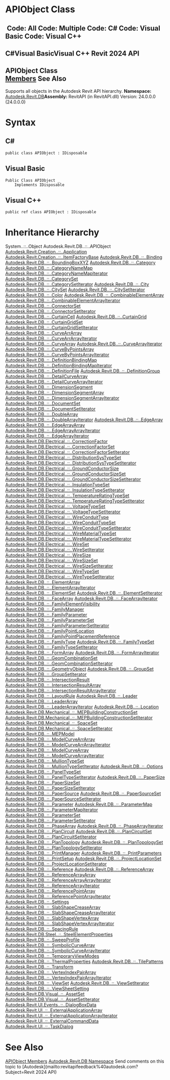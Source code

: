 # APIObject Class

﻿
 Code: All Code: Multiple Code: C# Code: Visual Basic Code: Visual C++   
---  
C#Visual BasicVisual C++
Revit 2024 API  
---  
APIObject Class  
[Members](69e1c59b-5627-8f46-6eec-bde2662b776a.md "APIObject Members") See Also  
---  
Supports all objects in the Autodesk Revit API hierarchy.
**Namespace:** [Autodesk.Revit.DB](87546ba7-461b-c646-cbb1-2cb8f5bff8b2.md "Autodesk.Revit.DB Namespace")**Assembly:** RevitAPI (in RevitAPI.dll) Version: 24.0.0.0 (24.0.0.0)
# Syntax
C#  
---  
```text
public class APIObject : IDisposable
```
  
Visual Basic  
---  
```text
Public Class APIObject _
	Implements IDisposable
```
  
Visual C++  
---  
```text
public ref class APIObject : IDisposable
```
  
# Inheritance Hierarchy
System..::..Object Autodesk.Revit.DB..::..APIObject [Autodesk.Revit.Creation..::..Application](5e11e5bf-82da-ae9b-1c52-95d0e9f28c96.md "Application Class") [Autodesk.Revit.Creation..::..ItemFactoryBase](cba2c84a-22c0-e6e7-a99c-67656901853a.md "ItemFactoryBase Class") [Autodesk.Revit.DB..::..Binding](47f6ad6f-8d00-af57-995e-dc6db1255f58.md "Binding Class") [Autodesk.Revit.DB..::..BoundingBoxXYZ](3c452286-57b1-40e2-2795-c90bff1fcec2.md "BoundingBoxXYZ Class") [Autodesk.Revit.DB..::..Category](d390ecf6-e5db-d7c1-d7f2-766c0686e975.md "Category Class") [Autodesk.Revit.DB..::..CategoryNameMap](d452bf69-eef2-2d6c-1e8d-cc059c0fe513.md "CategoryNameMap Class") [Autodesk.Revit.DB..::..CategoryNameMapIterator](fa6d0b34-31f3-af66-41ae-66bf433d9a2f.md "CategoryNameMapIterator Class") [Autodesk.Revit.DB..::..CategorySet](86e34e2f-3348-3d5c-1a6b-2ea485a1890e.md "CategorySet Class") [Autodesk.Revit.DB..::..CategorySetIterator](6fb4ca61-9a83-2690-c818-0c56826c614d.md "CategorySetIterator Class") [Autodesk.Revit.DB..::..City](2ceeb3cd-05a1-02c6-3d95-ef689221acdc.md "City Class") [Autodesk.Revit.DB..::..CitySet](9184332e-1167-a3c1-b2c1-58e9409817f3.md "CitySet Class") [Autodesk.Revit.DB..::..CitySetIterator](fe078250-71c4-6a19-ac0d-6d674b86fac9.md "CitySetIterator Class") [Autodesk.Revit.DB..::..Color](3735f9b9-d477-09ea-25bd-67f34134595f.md "Color Class") [Autodesk.Revit.DB..::..CombinableElementArray](dc5f6afb-a30d-dc82-fcd3-340eff1685c7.md "CombinableElementArray Class") [Autodesk.Revit.DB..::..CombinableElementArrayIterator](20ec8352-e767-2eff-609f-c71f19806631.md "CombinableElementArrayIterator Class") [Autodesk.Revit.DB..::..ConnectorSet](a9821fc1-54cf-5f69-13a9-25d506ecb048.md "ConnectorSet Class") [Autodesk.Revit.DB..::..ConnectorSetIterator](211f670f-72c3-6b6b-24dd-1a784f80a338.md "ConnectorSetIterator Class") [Autodesk.Revit.DB..::..CurtainCell](97401874-6fa9-eac0-6190-24687861168c.md "CurtainCell Class") [Autodesk.Revit.DB..::..CurtainGrid](5e0d5b7c-aaa1-d299-6fb8-2faa65b1857a.md "CurtainGrid Class") [Autodesk.Revit.DB..::..CurtainGridSet](adc86636-024c-9035-700f-e7c43442a9f8.md "CurtainGridSet Class") [Autodesk.Revit.DB..::..CurtainGridSetIterator](b8aa3f5a-d84c-a10b-34a0-4562c2fc2ed3.md "CurtainGridSetIterator Class") [Autodesk.Revit.DB..::..CurveArrArray](c9d071fe-9724-42ed-e280-57381cd44301.md "CurveArrArray Class") [Autodesk.Revit.DB..::..CurveArrArrayIterator](cdd6e636-1a16-2e4a-90db-ada0fcf0b074.md "CurveArrArrayIterator Class") [Autodesk.Revit.DB..::..CurveArray](55103aad-38fd-45d2-6bf7-67a5203e99f3.md "CurveArray Class") [Autodesk.Revit.DB..::..CurveArrayIterator](f2e97568-6047-1822-7d49-ccd50de32dd4.md "CurveArrayIterator Class") [Autodesk.Revit.DB..::..CurveByPointsArray](05d7b8f5-e891-e58f-c1aa-3e0e5d96d19c.md "CurveByPointsArray Class") [Autodesk.Revit.DB..::..CurveByPointsArrayIterator](b9e33d5d-c5f1-2feb-8533-e82977da7f35.md "CurveByPointsArrayIterator Class") [Autodesk.Revit.DB..::..DefinitionBindingMap](52e2ee94-bcca-9e23-e835-6e9621da6059.md "DefinitionBindingMap Class") [Autodesk.Revit.DB..::..DefinitionBindingMapIterator](54fa1065-02f7-f4e8-3440-5ec269d422f4.md "DefinitionBindingMapIterator Class") [Autodesk.Revit.DB..::..DefinitionFile](c074c52e-a483-51ca-476c-55990a06295c.md "DefinitionFile Class") [Autodesk.Revit.DB..::..DefinitionGroup](f3556557-3140-3296-6321-475b952f9022.md "DefinitionGroup Class") [Autodesk.Revit.DB..::..DetailCurveArray](f01a6bd2-baaf-9551-d713-c08476153e55.md "DetailCurveArray Class") [Autodesk.Revit.DB..::..DetailCurveArrayIterator](4ce2bcce-c98c-6efd-ab1e-761b1bc5bc31.md "DetailCurveArrayIterator Class") [Autodesk.Revit.DB..::..DimensionSegment](36b254a0-3dc5-7bdc-d6b4-986e5d82ddbf.md "DimensionSegment Class") [Autodesk.Revit.DB..::..DimensionSegmentArray](ea274891-53e6-efbe-6dec-fc2c32636ad2.md "DimensionSegmentArray Class") [Autodesk.Revit.DB..::..DimensionSegmentArrayIterator](493650c6-0c1f-2a56-7aeb-0d29d2ae3911.md "DimensionSegmentArrayIterator Class") [Autodesk.Revit.DB..::..DocumentSet](e1951076-29d2-4817-18d9-a01847fa812a.md "DocumentSet Class") [Autodesk.Revit.DB..::..DocumentSetIterator](2e2e5e41-1e46-5c79-8524-a71660bdbef7.md "DocumentSetIterator Class") [Autodesk.Revit.DB..::..DoubleArray](affa884a-e272-c81a-1fb6-7325edc4f620.md "DoubleArray Class") [Autodesk.Revit.DB..::..DoubleArrayIterator](29cad534-21a2-82c0-2859-0279f3367166.md "DoubleArrayIterator Class") [Autodesk.Revit.DB..::..EdgeArray](7069d0a1-fc52-a347-e0d8-6de1f40797d3.md "EdgeArray Class") [Autodesk.Revit.DB..::..EdgeArrayArray](7f25fe6f-a427-7ac3-6753-2dec37fb058c.md "EdgeArrayArray Class") [Autodesk.Revit.DB..::..EdgeArrayArrayIterator](1457335d-14ea-97dd-e7ef-8b294b23119b.md "EdgeArrayArrayIterator Class") [Autodesk.Revit.DB..::..EdgeArrayIterator](50ca2601-9cb4-d717-ac79-5796f85e1e76.md "EdgeArrayIterator Class") [Autodesk.Revit.DB.Electrical..::..CorrectionFactor](203305c0-061a-5607-9f94-5d0cb9a2ca06.md "CorrectionFactor Class") [Autodesk.Revit.DB.Electrical..::..CorrectionFactorSet](2a56bd02-5b0a-4455-8193-6b6384d42835.md "CorrectionFactorSet Class") [Autodesk.Revit.DB.Electrical..::..CorrectionFactorSetIterator](743ee1f7-722e-0de6-87a6-9785522df4bb.md "CorrectionFactorSetIterator Class") [Autodesk.Revit.DB.Electrical..::..DistributionSysTypeSet](4e94a9fd-aaec-b38b-5d67-edac1ed07d50.md "DistributionSysTypeSet Class") [Autodesk.Revit.DB.Electrical..::..DistributionSysTypeSetIterator](40c37b27-1807-9a2b-33a6-ab77a30bcbac.md "DistributionSysTypeSetIterator Class") [Autodesk.Revit.DB.Electrical..::..GroundConductorSize](922e6d1c-9bde-70c5-774b-a04a941003c1.md "GroundConductorSize Class") [Autodesk.Revit.DB.Electrical..::..GroundConductorSizeSet](c0db891d-23ad-f1d1-0b7f-8e5073aa9bab.md "GroundConductorSizeSet Class") [Autodesk.Revit.DB.Electrical..::..GroundConductorSizeSetIterator](9c3074cc-ffb7-a434-2ee6-644d28ac344b.md "GroundConductorSizeSetIterator Class") [Autodesk.Revit.DB.Electrical..::..InsulationTypeSet](7062c831-5c2f-4058-788b-5394c066fd16.md "InsulationTypeSet Class") [Autodesk.Revit.DB.Electrical..::..InsulationTypeSetIterator](174aa468-68cd-64f7-bd6d-39a98501633c.md "InsulationTypeSetIterator Class") [Autodesk.Revit.DB.Electrical..::..TemperatureRatingTypeSet](572d809d-fc08-6038-5279-b43903e9a6b8.md "TemperatureRatingTypeSet Class") [Autodesk.Revit.DB.Electrical..::..TemperatureRatingTypeSetIterator](1164738d-a4b8-2868-492d-c34b63c94815.md "TemperatureRatingTypeSetIterator Class") [Autodesk.Revit.DB.Electrical..::..VoltageTypeSet](3d6a14b7-0399-2ef9-8685-cbfaaf7739cf.md "VoltageTypeSet Class") [Autodesk.Revit.DB.Electrical..::..VoltageTypeSetIterator](e4da0a34-f75b-2c48-45c4-cd3c82aaba89.md "VoltageTypeSetIterator Class") [Autodesk.Revit.DB.Electrical..::..WireConduitType](3c17c9e5-7018-1cf6-4a20-d8059cec370c.md "WireConduitType Class") [Autodesk.Revit.DB.Electrical..::..WireConduitTypeSet](08d0cc98-554e-7f81-cb7c-f827d925de7d.md "WireConduitTypeSet Class") [Autodesk.Revit.DB.Electrical..::..WireConduitTypeSetIterator](d6f64a0b-6752-6df6-821d-9f8bb85f4ab3.md "WireConduitTypeSetIterator Class") [Autodesk.Revit.DB.Electrical..::..WireMaterialTypeSet](b682dc26-30ab-9a2c-a195-dba38099d7da.md "WireMaterialTypeSet Class") [Autodesk.Revit.DB.Electrical..::..WireMaterialTypeSetIterator](222339c6-d45c-ca08-433e-fe327b17ac47.md "WireMaterialTypeSetIterator Class") [Autodesk.Revit.DB.Electrical..::..WireSet](44035985-f6a1-72de-ae57-ac08507c8bbb.md "WireSet Class") [Autodesk.Revit.DB.Electrical..::..WireSetIterator](5713c3b7-0345-03e6-b44c-08fb029d7d3d.md "WireSetIterator Class") [Autodesk.Revit.DB.Electrical..::..WireSize](e4a5cfed-7952-4622-5fca-b556703e36b6.md "WireSize Class") [Autodesk.Revit.DB.Electrical..::..WireSizeSet](55f9a130-e931-ebc0-0935-9b6c24674c8e.md "WireSizeSet Class") [Autodesk.Revit.DB.Electrical..::..WireSizeSetIterator](358e6e15-6854-6fcd-43a3-8861bbb76178.md "WireSizeSetIterator Class") [Autodesk.Revit.DB.Electrical..::..WireTypeSet](4cd0b254-674b-e605-89e3-a016d586f535.md "WireTypeSet Class") [Autodesk.Revit.DB.Electrical..::..WireTypeSetIterator](3a76651c-dd91-ec9d-9979-50b0af3d462b.md "WireTypeSetIterator Class") [Autodesk.Revit.DB..::..ElementArray](6a3046e5-aad4-f1fa-b733-bfd57bc9cbc5.md "ElementArray Class") [Autodesk.Revit.DB..::..ElementArrayIterator](fc1af4a8-d97f-da4e-97bd-d97061977360.md "ElementArrayIterator Class") [Autodesk.Revit.DB..::..ElementSet](48b47759-c441-ded2-5d8c-5c541c3eab01.md "ElementSet Class") [Autodesk.Revit.DB..::..ElementSetIterator](cec6c2a8-b106-55cf-5d82-fc461333d5b3.md "ElementSetIterator Class") [Autodesk.Revit.DB..::..FaceArray](8606c5c3-46fc-f66c-06a8-84fb35c56743.md "FaceArray Class") [Autodesk.Revit.DB..::..FaceArrayIterator](3dd2435e-3b12-8d38-279a-e6141de1b390.md "FaceArrayIterator Class") [Autodesk.Revit.DB..::..FamilyElementVisibility](fae58e2d-817c-77f6-1747-58b0a4e01c7a.md "FamilyElementVisibility Class") [Autodesk.Revit.DB..::..FamilyManager](1cc4fe6c-0e9f-7439-0021-32d2e06f4c33.md "FamilyManager Class") [Autodesk.Revit.DB..::..FamilyParameter](6175e974-870e-7fbc-3df7-46105f937a6e.md "FamilyParameter Class") [Autodesk.Revit.DB..::..FamilyParameterSet](f2ee1ee9-0605-9353-b83b-57db865119fc.md "FamilyParameterSet Class") [Autodesk.Revit.DB..::..FamilyParameterSetIterator](c09f03e2-abff-5574-b1b0-1f1c6bad6c46.md "FamilyParameterSetIterator Class") [Autodesk.Revit.DB..::..FamilyPointLocation](c91d861a-ee45-48a7-103a-7dd33cac54a9.md "FamilyPointLocation Class") [Autodesk.Revit.DB..::..FamilyPointPlacementReference](dc0c37e5-16e7-53eb-0b2c-b399c3230d77.md "FamilyPointPlacementReference Class") [Autodesk.Revit.DB..::..FamilyType](7f15b213-c99b-db59-3622-3280757b82d9.md "FamilyType Class") [Autodesk.Revit.DB..::..FamilyTypeSet](c38b1482-db14-7c2b-8efc-68a20bf35a24.md "FamilyTypeSet Class") [Autodesk.Revit.DB..::..FamilyTypeSetIterator](0734d931-a9dc-6998-ce13-e5bce6f1a5b0.md "FamilyTypeSetIterator Class") [Autodesk.Revit.DB..::..FormArray](24506527-802b-2487-919e-14a4a06f60be.md "FormArray Class") [Autodesk.Revit.DB..::..FormArrayIterator](41b46034-62c3-0082-667c-537c9ac3c7ab.md "FormArrayIterator Class") [Autodesk.Revit.DB..::..GeomCombinationSet](854ed2aa-bd22-3352-383f-7a5230f154e5.md "GeomCombinationSet Class") [Autodesk.Revit.DB..::..GeomCombinationSetIterator](2f5bbf46-374a-447c-73e2-91c0eb283e91.md "GeomCombinationSetIterator Class") [Autodesk.Revit.DB..::..GeometryObject](e0f15010-0e19-6216-e2f0-ab7978145daa.md "GeometryObject Class") [Autodesk.Revit.DB..::..GroupSet](cac73a6e-e521-7af1-281c-22c8e5245c03.md "GroupSet Class") [Autodesk.Revit.DB..::..GroupSetIterator](da2e2718-c83a-f386-ae9c-beca78f9a728.md "GroupSetIterator Class") [Autodesk.Revit.DB..::..IntersectionResult](0b6f0c2e-e3a2-3e27-fa52-0f4f9f2ca6f0.md "IntersectionResult Class") [Autodesk.Revit.DB..::..IntersectionResultArray](4742c1e8-0566-73c6-de42-04d98a503dfc.md "IntersectionResultArray Class") [Autodesk.Revit.DB..::..IntersectionResultArrayIterator](87690604-accc-59bb-3b4e-a70c1f40ec0c.md "IntersectionResultArrayIterator Class") [Autodesk.Revit.DB..::..LayoutRule](c185b000-4194-6186-5964-5da2f05ace86.md "LayoutRule Class") [Autodesk.Revit.DB..::..Leader](66228564-d8b8-fc81-454c-e175528f7188.md "Leader Class") [Autodesk.Revit.DB..::..LeaderArray](65617b56-3f9f-447b-8b24-66eda86f684a.md "LeaderArray Class") [Autodesk.Revit.DB..::..LeaderArrayIterator](18c89236-4fdb-5d13-3f0e-052daeeb1586.md "LeaderArrayIterator Class") [Autodesk.Revit.DB..::..Location](3dbe57e5-fdea-5bf9-c715-52653f56073f.md "Location Class") [Autodesk.Revit.DB.Mechanical..::..MEPBuildingConstructionSet](fbe2c9fe-89ea-fc75-e418-cebc452ca1dd.md "MEPBuildingConstructionSet Class") [Autodesk.Revit.DB.Mechanical..::..MEPBuildingConstructionSetIterator](1c1d2aad-c8ff-1e00-5c78-bc4affed0cac.md "MEPBuildingConstructionSetIterator Class") [Autodesk.Revit.DB.Mechanical..::..SpaceSet](ff608354-dee5-99f7-fca3-d8b20ff5733d.md "SpaceSet Class") [Autodesk.Revit.DB.Mechanical..::..SpaceSetIterator](5851a67d-022e-b21e-1d1d-e5984446bfb4.md "SpaceSetIterator Class") [Autodesk.Revit.DB..::..MEPModel](dd78bce5-2ed6-ed3c-f329-1663bf08afa6.md "MEPModel Class") [Autodesk.Revit.DB..::..ModelCurveArrArray](0db60df5-4ffd-457e-462d-f03517fa99bf.md "ModelCurveArrArray Class") [Autodesk.Revit.DB..::..ModelCurveArrArrayIterator](d4814afc-1580-c846-d69e-c1a02a211bcd.md "ModelCurveArrArrayIterator Class") [Autodesk.Revit.DB..::..ModelCurveArray](c7852e5b-0a34-771f-584f-3e9513bca50e.md "ModelCurveArray Class") [Autodesk.Revit.DB..::..ModelCurveArrayIterator](d8180cb2-4880-7886-32e2-062342b7491e.md "ModelCurveArrayIterator Class") [Autodesk.Revit.DB..::..MullionTypeSet](83e46ea0-5dee-1352-f532-101a3f534de4.md "MullionTypeSet Class") [Autodesk.Revit.DB..::..MullionTypeSetIterator](8429ed25-0e74-fbce-0806-565dd7105923.md "MullionTypeSetIterator Class") [Autodesk.Revit.DB..::..Options](aa41fc13-9f81-836c-4271-82568ba5d7e8.md "Options Class") [Autodesk.Revit.DB..::..PanelTypeSet](3ca7bd7c-d7fd-64a7-da94-139d768d871d.md "PanelTypeSet Class") [Autodesk.Revit.DB..::..PanelTypeSetIterator](10b9c23c-34bf-d14f-be0d-93d50033262e.md "PanelTypeSetIterator Class") [Autodesk.Revit.DB..::..PaperSize](745f5625-3f9e-55f6-5e5a-659224ab360b.md "PaperSize Class") [Autodesk.Revit.DB..::..PaperSizeSet](937541cf-98ae-ef55-c74b-1e03f63698b4.md "PaperSizeSet Class") [Autodesk.Revit.DB..::..PaperSizeSetIterator](467222b2-e681-2921-0c23-0bf0456b5675.md "PaperSizeSetIterator Class") [Autodesk.Revit.DB..::..PaperSource](1793f147-8422-66a3-8bf2-35fcd1e735d4.md "PaperSource Class") [Autodesk.Revit.DB..::..PaperSourceSet](d8c1d4df-2afd-bf11-c8ba-729475c6324e.md "PaperSourceSet Class") [Autodesk.Revit.DB..::..PaperSourceSetIterator](dd316cd4-ac08-b1e2-2d36-4cc9250d0e78.md "PaperSourceSetIterator Class") [Autodesk.Revit.DB..::..Parameter](333ff41b-e6a7-d959-60bf-c3bfae495581.md "Parameter Class") [Autodesk.Revit.DB..::..ParameterMap](ff69bcfe-2531-e9dd-279d-e1095c035e19.md "ParameterMap Class") [Autodesk.Revit.DB..::..ParameterMapIterator](860070bc-dd1a-8e06-0043-7a013c0cab29.md "ParameterMapIterator Class") [Autodesk.Revit.DB..::..ParameterSet](6e6e8667-ebe2-0c60-c180-9d8000cff598.md "ParameterSet Class") [Autodesk.Revit.DB..::..ParameterSetIterator](389eba07-4d2d-a26f-0a61-aae5054a669a.md "ParameterSetIterator Class") [Autodesk.Revit.DB..::..PhaseArray](a60fcff7-0295-3297-8784-ed09da99351a.md "PhaseArray Class") [Autodesk.Revit.DB..::..PhaseArrayIterator](c6aebfe6-d774-32a7-f908-7c6493d5bed9.md "PhaseArrayIterator Class") [Autodesk.Revit.DB..::..PlanCircuit](9fdb77cb-c579-1cbd-71de-01f06a18ea3a.md "PlanCircuit Class") [Autodesk.Revit.DB..::..PlanCircuitSet](8398c79d-1108-6846-cc0c-b7b2b5c1d026.md "PlanCircuitSet Class") [Autodesk.Revit.DB..::..PlanCircuitSetIterator](bf994a19-adc3-bf44-dbc0-1e6fa492b8f1.md "PlanCircuitSetIterator Class") [Autodesk.Revit.DB..::..PlanTopology](32cd44a8-9c84-47c4-5c8e-853559f05d41.md "PlanTopology Class") [Autodesk.Revit.DB..::..PlanTopologySet](37cd93b8-bed4-0000-a389-48d5305d908e.md "PlanTopologySet Class") [Autodesk.Revit.DB..::..PlanTopologySetIterator](c3a4f46a-eaee-bdfa-df86-e803a7ccdf4b.md "PlanTopologySetIterator Class") [Autodesk.Revit.DB..::..PrintManager](29599e18-cad8-813e-dc6e-04350fe37944.md "PrintManager Class") [Autodesk.Revit.DB..::..PrintParameters](59e6cfe9-b1e8-70c0-814b-ee69c8fca411.md "PrintParameters Class") [Autodesk.Revit.DB..::..PrintSetup](9dc30afc-373c-a532-6c89-ff3fa2b3ceed.md "PrintSetup Class") [Autodesk.Revit.DB..::..ProjectLocationSet](f61b39ab-704a-8981-419f-c2f64521f181.md "ProjectLocationSet Class") [Autodesk.Revit.DB..::..ProjectLocationSetIterator](ab766dbe-0b3a-908a-d952-2b1974584823.md "ProjectLocationSetIterator Class") [Autodesk.Revit.DB..::..Reference](d28155ae-817b-1f31-9c3f-c9c6a28acc0d.md "Reference Class") [Autodesk.Revit.DB..::..ReferenceArray](bc9192b5-6666-a8de-0128-87dae479fd6a.md "ReferenceArray Class") [Autodesk.Revit.DB..::..ReferenceArrayArray](b50edc19-b437-2aab-bd03-5d1a0aed4164.md "ReferenceArrayArray Class") [Autodesk.Revit.DB..::..ReferenceArrayArrayIterator](cc8a1335-48c7-fcc0-2033-054120832c7f.md "ReferenceArrayArrayIterator Class") [Autodesk.Revit.DB..::..ReferenceArrayIterator](5b4e4948-c5f0-1e38-d461-7353561774e8.md "ReferenceArrayIterator Class") [Autodesk.Revit.DB..::..ReferencePointArray](4780adea-9e68-b0b4-09c7-68f7752dd650.md "ReferencePointArray Class") [Autodesk.Revit.DB..::..ReferencePointArrayIterator](42641f66-dfb0-6c29-3913-78f41cdfc9c7.md "ReferencePointArrayIterator Class") [Autodesk.Revit.DB..::..Settings](9aa29bb7-d720-8c97-0ccb-e3e6046c545c.md "Settings Class") [Autodesk.Revit.DB..::..SlabShapeCreaseArray](dbb7004c-920c-74ce-bde2-834d46b0c132.md "SlabShapeCreaseArray Class") [Autodesk.Revit.DB..::..SlabShapeCreaseArrayIterator](2a53a3d2-f3cc-3848-12dc-dd066e8a1309.md "SlabShapeCreaseArrayIterator Class") [Autodesk.Revit.DB..::..SlabShapeVertexArray](ce947cf3-a5a8-43d7-49c7-3a1961ad7407.md "SlabShapeVertexArray Class") [Autodesk.Revit.DB..::..SlabShapeVertexArrayIterator](2c29534f-cad0-ae9b-1c3f-686572e8bc8f.md "SlabShapeVertexArrayIterator Class") [Autodesk.Revit.DB..::..SpacingRule](d8a51fa2-f3cd-5f12-d8cc-87c3888570f9.md "SpacingRule Class") [Autodesk.Revit.DB.Steel..::..SteelElementProperties](911b649a-d108-14a2-dc09-8e97d489c17d.md "SteelElementProperties Class") [Autodesk.Revit.DB..::..SweepProfile](1b77356c-e92b-e151-f8c9-727b3e2b8934.md "SweepProfile Class") [Autodesk.Revit.DB..::..SymbolicCurveArray](a8ca9e0e-9838-96e4-5e6b-d5ffc11ea968.md "SymbolicCurveArray Class") [Autodesk.Revit.DB..::..SymbolicCurveArrayIterator](3704a568-7aac-0b3a-ce43-d461d2ea845a.md "SymbolicCurveArrayIterator Class") [Autodesk.Revit.DB..::..TemporaryViewModes](cf6ecc84-e459-55c5-a4d7-d88ae4033a23.md "TemporaryViewModes Class") [Autodesk.Revit.DB..::..ThermalProperties](bfab51b3-ecd9-a082-9604-bf916248ca63.md "ThermalProperties Class") [Autodesk.Revit.DB..::..TilePatterns](de6a59b3-118e-f92f-0556-2e9a0727770f.md "TilePatterns Class") [Autodesk.Revit.DB..::..Transform](58dd01c8-b3fc-7142-e4f3-c524079a282d.md "Transform Class") [Autodesk.Revit.DB..::..VertexIndexPairArray](ebf9396b-0cd1-2510-3957-80cd871a9db7.md "VertexIndexPairArray Class") [Autodesk.Revit.DB..::..VertexIndexPairArrayIterator](e490a9ba-4c2b-7113-f118-4e1299ffe5c6.md "VertexIndexPairArrayIterator Class") [Autodesk.Revit.DB..::..ViewSet](47b47de2-4234-01e0-af21-64334e2a4a4b.md "ViewSet Class") [Autodesk.Revit.DB..::..ViewSetIterator](e48382db-8299-23f2-0491-996100e5ee14.md "ViewSetIterator Class") [Autodesk.Revit.DB..::..ViewSheetSetting](e85ce148-ef47-7640-1864-6035b6773411.md "ViewSheetSetting Class") [Autodesk.Revit.DB.Visual..::..AssetSet](b76daaec-4e96-af6c-336f-7ad9eba6ac82.md "AssetSet Class") [Autodesk.Revit.DB.Visual..::..AssetSetIterator](8235ed4c-7904-94e3-f1ef-7fd84bf422fb.md "AssetSetIterator Class") [Autodesk.Revit.UI.Events..::..DialogBoxData](41f22b16-a68b-8c19-53f6-de079feb756c.md "DialogBoxData Class") [Autodesk.Revit.UI..::..ExternalApplicationArray](5388ad7c-8963-37c7-e021-d0155edccb7a.md "ExternalApplicationArray Class") [Autodesk.Revit.UI..::..ExternalApplicationArrayIterator](ef67cb34-f1ac-5dd5-6b6f-169334b7512e.md "ExternalApplicationArrayIterator Class") [Autodesk.Revit.UI..::..ExternalCommandData](e9aab085-720f-b924-3ace-1f3c33d95d44.md "ExternalCommandData Class") [Autodesk.Revit.UI..::..TaskDialog](853afb57-7455-a636-9881-61a391118c16.md "TaskDialog Class")
# See Also
[APIObject Members](69e1c59b-5627-8f46-6eec-bde2662b776a.md "APIObject Members")
[Autodesk.Revit.DB Namespace](87546ba7-461b-c646-cbb1-2cb8f5bff8b2.md "Autodesk.Revit.DB Namespace")
Send comments on this topic to [Autodesk](mailto:revitapifeedback%40autodesk.com?Subject=Revit 2024 API)